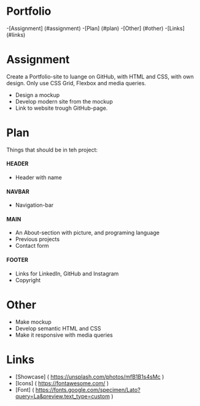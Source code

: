 # Portfolio

-[Assignment] (#assignment)
-[Plan] (#plan)
-[Other] (#other)
-[Links] (#links)


# Assignment
Create a Portfolio-site to luange on GitHub, with HTML and CSS, with own design. Only use CSS Grid, Flexbox and media queries.
- Design a mockup
- Develop modern site from the mockup
- Link to website trough GitHub-page.



# Plan
Things that should be in teh project:
  #### HEADER
  - Header with name
  
  #### NAVBAR
  - Navigation-bar
  
  #### MAIN
  - An About-section with picture, and programing language
  - Previous projects
  - Contact form
  
  #### FOOTER
  - Links for LinkedIn, GitHub and Instagram
  - Copyright
  
  
  
# Other
- Make mockup
- Develop semantic HTML and CSS
- Make it responsive with media queries


# Links
- [Showcase] ( https://unsplash.com/photos/mfB1B1s4sMc )
- [Icons] ( https://fontawesome.com/ )
- [Font] ( https://fonts.google.com/specimen/Lato?query=La&preview.text_type=custom )


